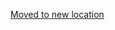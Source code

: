 [Moved to new location](https://github.com/DataTalksClub/machine-learning-zoomcamp/blob/master/cohorts/2022/article.md)